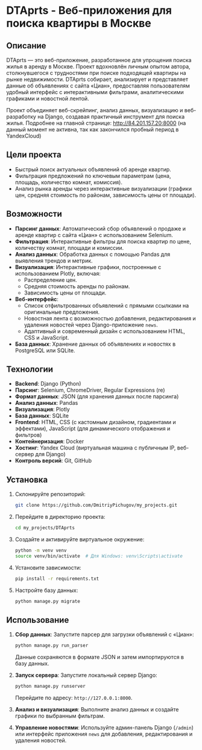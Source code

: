 # DTAprts - Веб-приложения для поиска квартиры в Москве

## Описание

DTAprts — это веб-приложение, разработанное для упрощения поиска жилья в аренду в Москве. Проект вдохновлён личным опытом автора, столкнувшегося с трудностями при поиске подходящей квартиры на рынке недвижимости. DTAprts собирает, анализирует и представляет данные об объявлениях с сайта «Циан», предоставляя пользователям удобный интерфейс с интерактивными фильтрами, аналитическими графиками и новостной лентой.

Проект объединяет веб-скрейпинг, анализ данных, визуализацию и веб-разработку на Django, создавая практичный инструмент для поиска жилья. Подробнее на главной странице: http://84.201.157.20:8000 (на данный момент не активна, так как закончился пробный период в YandexCloud)

## Цели проекта

- Быстрый поиск актуальных объявлений об аренде квартир.
- Фильтрация предложений по ключевым параметрам (цена, площадь, количество комнат, комиссия).
- Анализ рынка аренды через интерактивные визуализации (графики цен, средняя стоимость по районам, зависимость цены от площади).

## Возможности

- **Парсинг данных**: Автоматический сбор объявлений о продаже и аренде квартир с сайта «Циан» с использованием Selenium.
- **Фильтрация**: Интерактивные фильтры для поиска квартир по цене, количеству комнат, площади и комиссии.
- **Анализ данных**: Обработка данных с помощью Pandas для выявления трендов и метрик.
- **Визуализация**: Интерактивные графики, построенные с использованием Plotly, включая:
  - Распределение цен.
  - Средняя стоимость аренды по районам.
  - Зависимость цены от площади.
- **Веб-интерфейс**:
  - Список отфильтрованных объявлений с прямыми ссылками на оригинальные предложения.
  - Новостная лента с возможностью добавления, редактирования и удаления новостей через Django-приложение `news`.
  - Адаптивный и современный дизайн с использованием HTML, CSS и JavaScript.
- **База данных**: Хранение данных об объявлениях и новостях в PostgreSQL или SQLite.

## Технологии

- **Backend**: Django (Python)
- **Парсинг**: Selenium, ChromeDriver, Regular Expressions (re)
- **Формат данных**: JSON (для хранения данных после парсинга)
- **Анализ данных**: Pandas
- **Визуализация**: Plotly
- **База данных**: SQLite
- **Frontend**: HTML, CSS (с кастомным дизайном, градиентами и эффектами), JavaScript (для динамического отображения и фильтров)
- **Контейнеризация**: Docker
- **Хостинг**: Yandex Cloud (виртуальная машина с публичным IP, веб-сервер для Django)
- **Контроль версий**: Git, GitHub

## Установка

1. Склонируйте репозиторий:

   ```bash
   git clone https://github.com/DmitriyPichugov/my_projects.git
   ```
2. Перейдите в директорию проекта:

   ```bash
   cd my_projects/DTAprts
   ```
3. Создайте и активируйте виртуальное окружение:

   ```bash
   python -m venv venv
   source venv/bin/activate  # Для Windows: venv\Scripts\activate
   ```
4. Установите зависимости:

   ```bash
   pip install -r requirements.txt
   ```
5. Настройте базу данных:

   ```bash
   python manage.py migrate
   ```

## Использование

1. **Сбор данных**: Запустите парсер для загрузки объявлений с «Циан»:

   ```bash
   python manage.py run_parser
   ```

   Данные сохраняются в формате JSON и затем импортируются в базу данных.

2. **Запуск сервера**: Запустите локальный сервер Django:

   ```bash
   python manage.py runserver
   ```

   Перейдите по адресу: `http://127.0.0.1:8000`.

3. **Анализ и визуализация**: Выполните анализ данных и создайте графики по выбранным фильтрам.

4. **Управление новостями**: Используйте админ-панель Django (`/admin`) или интерфейс приложения `news` для добавления, редактирования и удаления новостей.
